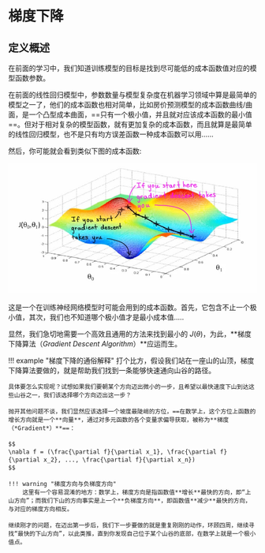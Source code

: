 # 梯度下降

## 定义概述

在前面的学习中，我们知道训练模型的目标是找到尽可能低的成本函数值对应的模型函数参数。

在前面的线性回归模型中，参数数量与模型复杂度在机器学习领域中算是最简单的模型之一了，他们的成本函数也相对简单，比如房价预测模型的成本函数曲线/曲面，是一个凸型成本曲面，==只有一个极小值，并且就对应该成本函数的最小值==。但对于相对复杂的模型函数，就有更加复杂的成本函数，而且就算是最简单的线性回归模型，也不是只有均方误差函数一种成本函数可以用......

然后，你可能就会看到类似下图的成本函数:

![复杂复杂成本函数](../assets/ml.assets/gradient/gradient_descent_0.jpg)

这是一个在训练神经网络模型时可能会用到的成本函数。首先，它包含不止一个极小值，其次，我们也不知道哪个极小值才是最小成本值.....

显然，我们急切地需要一个高效且通用的方法来找到最小的 $J(\theta)$，为此，**梯度下降算法（*Gradient Descent Algorithm*）**应运而生。

!!! example "梯度下降的通俗解释"
    打个比方，假设我们站在一座山的山顶，梯度下降算法要做的，就是帮助我们找到一条能够快速通向山谷的路径。
    
    具体要怎么实现呢？试想如果我们要朝某个方向迈出微小的一步，且希望以最快速度下山到达这些山谷之一，我们该选择哪个方向迈出这一步？
    
    抛开其他问题不谈，我们显然应该选择一个坡度最陡峭的方位，==在数学上，这个方位上函数的增长方向就是一个**向量**，通过对多元函数的各个变量求偏导获取，被称为**梯度（*Gradient*）**==：

    $$
    \nabla f = (\frac{\partial f}{\partial x_1}, \frac{\partial f}{\partial x_2}, ..., \frac{\partial f}{\partial x_n})
    $$

    !!! warning "梯度方向与负梯度方向"
        这里有一个容易混淆的地方：数学上，梯度方向是指函数值**增长**最快的方向，即“上山方向”；而我们下山的方向事实是上一个**负梯度方向**，即函数值**减少**最快的方向，与对应的梯度方向相反。

    继续刚才的问题，在迈出第一步后，我们下一步要做的就是重复刚刚的动作，环顾四周，继续寻找“最快的下山方向”，以此类推，直到你发现自己位于某个山谷的底部，在数学上就是一个极小值点。
